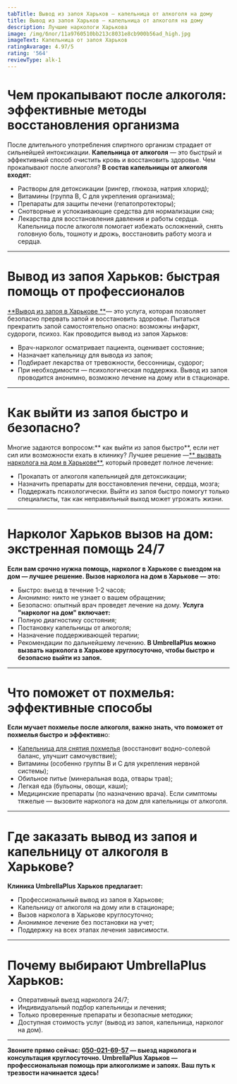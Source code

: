 ```yaml
---
tabTitle: Вывод из запоя Харьков – капельница от алкоголя на дому
title: Вывод из запоя Харьков – капельница от алкоголя на дому
description: Лучшие наркологи Харькова
image: /img/блог/11a9760510bb213c8031e8cb900b56ad_high.jpg
imageText: Капельница от запоя Харьков
ratingAvarage: 4.97/5
rating: '564'
reviewType: alk-1
---
```


# Чем прокапывают после алкоголя: эффективные методы восстановления организма

После длительного употребления спиртного организм страдает от сильнейшей интоксикации. **Капельница от алкоголя** — это быстрый и эффективный способ очистить кровь и восстановить здоровье.
Чем прокапывают после алкоголя?
**В состав капельницы от алкоголя входят:**

* Растворы для детоксикации (рингер, глюкоза, натрия хлорид);
* Витамины (группа B, C для укрепления организма);
* Препараты для защиты печени (гепатопротекторы);
* Снотворные и успокаивающие средства для нормализации сна;
* Лекарства для восстановления давления и работы сердца.
  Капельница после алкоголя помогает избежать осложнений, снять головную боль, тошноту и дрожь, восстановить работу мозга и сердца.

***

# Вывод из запоя Харьков: быстрая помощь от профессионалов

[\*\*Вывод из запоя в Харькове \*\*](https://umbrella-plus.com.ua/kharkiv/vivod-iz-zapoia-kharkiv/)— это услуга, которая позволяет безопасно прервать запой и восстановить здоровье. Пытаться прекратить запой самостоятельно опасно: возможны инфаркт, судороги, психоз.
Как проводится вывод из запоя Харьков:

* Врач-нарколог осматривает пациента, оценивает состояние;
* Назначает капельницу для вывода из запоя;
* Подбирает лекарства от тревожности, бессонницы, судорог;
* При необходимости — психологическая поддержка.
  Вывод из запоя проводится анонимно, возможно лечение на дому или в стационаре.

***

# Как выйти из запоя быстро и безопасно?

Многие задаются вопросом:\*\* как выйти из запоя быстро\*\*, если нет сил или возможности ехать в клинику?
Лучшее решение —[\*\* вызвать нарколога на дом в Харькове\*\*](https://umbrella-plus.com.ua/kharkiv/vivod-iz-zapoia-na-domy-kharkiv/), который проведет полное лечение:

* Прокапать от алкоголя капельницей для детоксикации;
* Назначить препараты для восстановления печени, сердца, мозга;
* Поддержать психологически.
  Выйти из запоя быстро помогут только специалисты, так как неправильный выход может угрожать жизни.

***

# Нарколог Харьков вызов на дом: экстренная помощь 24/7

**Если вам срочно нужна помощь, нарколог в Харькове с выездом на дом — лучшее решение.
Вызов нарколога на дом в Харькове — это:**

* Быстро: выезд в течение 1-2 часов;
* Анонимно: никто не узнает о вашем обращении;
* Безопасно: опытный врач проведет лечение на дому.
  **Услуга "нарколог на дом" включает:**
* Полную диагностику состояния;
* Постановку капельницы от алкоголя;
* Назначение поддерживающей терапии;
* Рекомендации по дальнейшему лечению.
  **В UmbrellaPlus можно вызвать нарколога в Харькове круглосуточно, чтобы быстро и безопасно выйти из запоя.**

***

# Что поможет от похмелья: эффективные способы

**Если мучает похмелье после алкоголя, важно знать, что поможет от похмелья быстро и эффективн**о:

* [Капельница для снятия похмелья](https://umbrella-plus.com.ua/kharkiv/kapelnica_ot_alkogola_kharkiv/) (восстановит водно-солевой баланс, улучшит самочувствие);
* Витамины (особенно группы B и C для укрепления нервной системы);
* Обильное питье (минеральная вода, отвары трав);
* Легкая еда (бульоны, овощи, каши);
* Медицинские препараты (по назначению врача).
  Если симптомы тяжелые — вызовите нарколога на дом для капельницы от алкоголя.

***

# Где заказать вывод из запоя и капельницу от алкоголя в Харькове?

**Клиника UmbrellaPlus Харьков предлагает:**

* Профессиональный вывод из запоя в Харькове;
* Капельницу от алкоголя на дому или в стационаре;
* Вызов нарколога в Харькове круглосуточно;
* Анонимное лечение без постановки на учет;
* Поддержку на всех этапах лечения зависимости.

***

# Почему выбирают UmbrellaPlus Харьков:

* Оперативный выезд нарколога 24/7;
* Индивидуальный подбор капельницы и лечения;
* Только проверенные препараты и безопасные методики;
* Доступная стоимость услуг (вывод из запоя, капельница, нарколог на дом).

***

**Звоните прямо сейчас: [050-021-69-57](tel:0500216957) — выезд нарколога и консультация круглосуточно.
UmbrellaPlus Харьков — профессиональная помощь при алкоголизме и запоях. Ваш путь к трезвости начинается здесь!**
